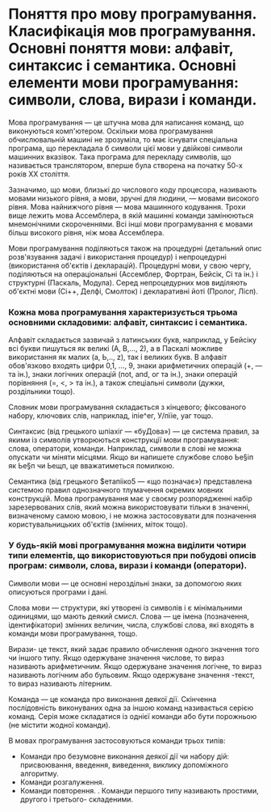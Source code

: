 # Поняття про мову програмування. Класифікація мов програмування. Основні поняття мови: алфавіт, синтаксис і семантика. Основні елементи мови програмування: символи, слова, вирази і команди.

Мова програмування — це штучна мова для написання команд, що виконуються комп'ютером. Оскільки мова програмування обчислювальній машині не зрозуміла, то має існувати спеціальна програма, що перекладала б символи цієї мови у двійкові символи машинних вказівок. Така програма для перекладу символів, що називається транслятором, вперше була створена на початку 50-х років XX століття.

Зазначимо, що мови, близькі до числового коду процесора, називають мовами низького рівня, а мови, зручні для людини, — мовами високого рівня. Мова найнижчого рівня — мова машинного кодування. Трохи вище лежить мова Ассемблера, в якій машинні команди замінюються мнемонічними скороченнями. Всі інші мови програмування є мовами більш високого рівня, ніж мова Ассемблера.

Мови програмування поділяються також на процедурні (детальний опис розв'язування задачі і використання процедур) і непроцедурні (використання об'єктів і декларацій). Процедурні мови, у свою чергу, поділяються на операціональні (Ассемблер, Фортран, Бейсік, Сі та ін.) і структурні (Паскаль, Модула). Серед непроцедурних мов виділяють об'єктні мови (Сі++, Делфі, Смолток) і декларативні йоті (Пролог, Лісп).

### Кожна мова програмування характеризується трьома основними складовими: алфавіт, синтаксис і семантика.

Алфавіт складається зазвичай з латинських букв, наприклад, у Бейсіку всі букви пишуться як великі (А, В,..., 2), а в Паскалі можливе використання як малих (а, Ь,.., z), так і великих букв. В алфавіт обов'язково входять цифри 0,1, ..., 9, знаки арифметичних операцій (+, — та ін.), знаки логічних операцій (поt, апd, ог та ін.), знаки операцій порівняння (=, <, > та ін.), а також спеціальні символи (дужки, роздільники тощо).

Словник мови програмування складається з кінцевого; фіксованого набору, ключових слів, наприклад, іпіе^ег, У/пїіе, уаг тощо.

Синтаксис (від грецького шпіахіг — «буДова») — це система правил, за якими із символів утворюються конструкції мови програмування: слова, оператори, команди. Наприклад, символи в слові не можна опускати чи міняти місцями. Якщо ви напишете службове слово Ье§іп як Ье§п чи Ьещп, це вважатиметься помилкою.

Семантика (від грецького $етапііко5 — «що позначає») представлена системою правил однозначного тлумачення окремих мовних конструкцій. Мова програмування має у своєму розпорядженні набір зарезервованих слів, який можна використовувати тільки в значенні, визначеному самою мовою, і не можна застосовувати для позначення користувальницьких об'єктів (змінних, міток тощо).

### У будь-якій мові програмування можна виділити чотири типи елементів, що використовуються при побудові описів програм: символи, слова, вирази і команди (оператори).

Символи мови — це основні нероздільні знаки, за допомогою яких описуються програми і дані.

Слова мови — структури, які утворені із символів і є мінімальними одиницями, що мають деякий смисл. Слова — це імена (позначення, ідентифікатори) змінних величин, числа, службові слова, які входять в команди мови програмування, тощо.

Вирази- це текст, який задає правило обчислення одного значення того чи іншого типу. Якщо одержуване значення числове, то вираз називають арифметичним. Якщо одержуване значення логічне, то вираз називають логічним або бульовим. Якщо одержуване значення -текст, то вираз називають літерним.

Команда — це команда про виконання деякої дії. Скінченна послідовність виконуваних одна за іншою команд називається серією команд. Серія може складатися із однієї команди або бути порожньою (не містити жодної команди).

В мовах програмування застосовуються команди трьох типів:
-  Команди про безумовне виконання деякої дії чи набору дій: присвоювання, введення, виведення, виклику допоміжного алгоритму.
-  Команди розгалуження.
-  Команди повторення. . 
Команди першого типу називають простими, другого і третього- складеними.
